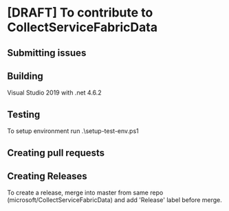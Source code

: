 # [DRAFT] To contribute to CollectServiceFabricData

## Submitting issues

## Building

Visual Studio 2019 with .net 4.6.2

## Testing

To setup environment run .\setup-test-env.ps1

## Creating pull requests

## Creating Releases

To create a release, merge into master from same repo (microsoft/CollectServiceFabricData) and add 'Release' label before merge.

